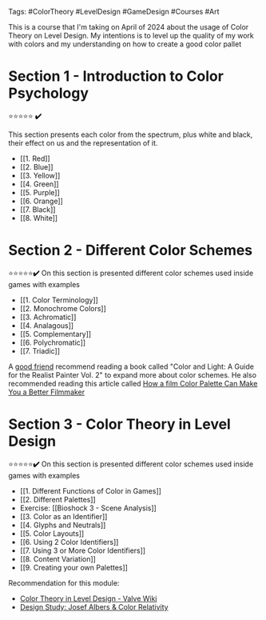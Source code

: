 Tags: #ColorTheory #LevelDesign #GameDesign #Courses #Art

This is a course that I'm taking on April of 2024 about the usage of Color Theory on Level Design. My intentions is to level up the quality of my work with colors and my understanding on how to create a good color pallet

# Section 1 - Introduction to Color Psychology 
⭐⭐⭐⭐⭐ **✔️**

This section presents each color from the spectrum, plus white and black, their effect on us and the representation of it.

- [[1. Red]]
- [[2. Blue]]
- [[3. Yellow]]
- [[4. Green]]
- [[5. Purple]]
- [[6. Orange]]
- [[7. Black]]
- [[8. White]]

# Section 2 - Different Color Schemes
⭐⭐⭐⭐⭐**✔️**
On this section is presented different color schemes used inside games with examples

- [[1. Color Terminology]]
- [[2. Monochrome Colors]]
- [[3. Achromatic]]
- [[4. Analagous]]
- [[5. Complementary]]
- [[6. Polychromatic]]
- [[7. Triadic]]

A [good friend](https://ricardojuchem.com/ "https://ricardojuchem.com/") recommend reading a book called "Color and Light: A Guide for the Realist Painter Vol. 2" to expand more about color schemes. He also recommended reading this article called [How a film Color Palette Can Make You a Better Filmmaker](https://nofilmschool.com/film-color-palette "https://nofilmschool.com/film-color-palette")

# Section 3 - Color Theory in Level Design
⭐⭐⭐⭐⭐**✔️**
On this section is presented different color schemes used inside games with examples

- [[1. Different Functions of Color in Games]]
- [[2. Different Palettes]]
- Exercise: [[Bioshock 3 - Scene Analysis]]
- [[3. Color as an Identifier]]
- [[4. Glyphs and Neutrals]]
- [[5. Color Layouts]]
- [[6. Using 2 Color Identifiers]]
- [[7. Using 3 or More Color Identifiers]]
- [[8. Content Variation]]
- [[9. Creating your own Palettes]]

Recommendation for this module:
- [Color Theory in Level Design - Valve Wiki](https://developer.valvesoftware.com/wiki/Color_Theory_in_Level_Design)
- [Design Study: Josef Albers & Color Relativity](https://www.bagtazocollection.com/blog/2015/11/5/design-study-josef-albers-color-relativity)